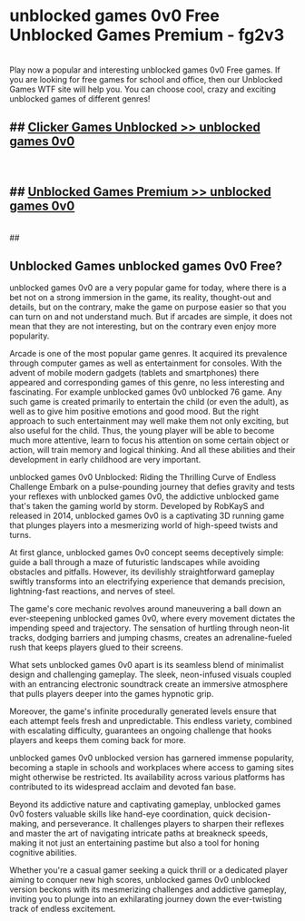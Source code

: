 # unblocked games 0v0 Free Unblocked Games Premium - fg2v3 <br>
<br>
Play now a popular and interesting unblocked games 0v0 Free games. If you are looking for free games for school and office, then our Unblocked Games WTF site will help you. You can choose cool, crazy and exciting unblocked games of different genres!


## ##  [Clicker Games Unblocked >> unblocked games 0v0](http://freeplayer.one?title=unblocked_games_0v0&ref=M1)
  <br>

##  ## [Unblocked Games Premium >> unblocked games 0v0](http://freeplayer.one?title=unblocked_games_0v0&ref=M1)
  <br>
  ##



## Unblocked Games unblocked games 0v0 Free?

unblocked games 0v0 are a very popular game for today, where there is a bet not on a strong immersion in the game, its reality, thought-out and details, but on the contrary, make the game on purpose easier so that you can turn on and not understand much. But if arcades are simple, it does not mean that they are not interesting, but on the contrary even enjoy more popularity.

Arcade is one of the most popular game genres. It acquired its prevalence through computer games as well as entertainment for consoles. With the advent of mobile modern gadgets (tablets and smartphones) there appeared and corresponding games of this genre, no less interesting and fascinating. For example unblocked games 0v0 unblocked 76 game. Any such game is created primarily to entertain the child (or even the adult), as well as to give him positive emotions and good mood. But the right approach to such entertainment may well make them not only exciting, but also useful for the child. Thus, the young player will be able to become much more attentive, learn to focus his attention on some certain object or action, will train memory and logical thinking. And all these abilities and their development in early childhood are very important.

unblocked games 0v0 Unblocked: Riding the Thrilling Curve of Endless Challenge
Embark on a pulse-pounding journey that defies gravity and tests your reflexes with unblocked games 0v0, the addictive unblocked game that's taken the gaming world by storm. Developed by RobKayS and released in 2014, unblocked games 0v0 is a captivating 3D running game that plunges players into a mesmerizing world of high-speed twists and turns.

At first glance, unblocked games 0v0 concept seems deceptively simple: guide a ball through a maze of futuristic landscapes while avoiding obstacles and pitfalls. However, its devilishly straightforward gameplay swiftly transforms into an electrifying experience that demands precision, lightning-fast reactions, and nerves of steel.

The game's core mechanic revolves around maneuvering a ball down an ever-steepening unblocked games 0v0, where every movement dictates the impending speed and trajectory. The sensation of hurtling through neon-lit tracks, dodging barriers and jumping chasms, creates an adrenaline-fueled rush that keeps players glued to their screens.

What sets unblocked games 0v0 apart is its seamless blend of minimalist design and challenging gameplay. The sleek, neon-infused visuals coupled with an entrancing electronic soundtrack create an immersive atmosphere that pulls players deeper into the games hypnotic grip.

Moreover, the game's infinite procedurally generated levels ensure that each attempt feels fresh and unpredictable. This endless variety, combined with escalating difficulty, guarantees an ongoing challenge that hooks players and keeps them coming back for more.

unblocked games 0v0 unblocked version has garnered immense popularity, becoming a staple in schools and workplaces where access to gaming sites might otherwise be restricted. Its availability across various platforms has contributed to its widespread acclaim and devoted fan base.

Beyond its addictive nature and captivating gameplay, unblocked games 0v0 fosters valuable skills like hand-eye coordination, quick decision-making, and perseverance. It challenges players to sharpen their reflexes and master the art of navigating intricate paths at breakneck speeds, making it not just an entertaining pastime but also a tool for honing cognitive abilities.

Whether you're a casual gamer seeking a quick thrill or a dedicated player aiming to conquer new high scores, unblocked games 0v0 unblocked version beckons with its mesmerizing challenges and addictive gameplay, inviting you to plunge into an exhilarating journey down the ever-twisting track of endless excitement.